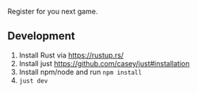 Register for you next game.

## Development

1. Install Rust via https://rustup.rs/
2. Install just https://github.com/casey/just#installation
3. Install npm/node and run `npm install`
4. `just dev`
